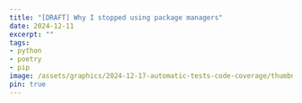 ```yaml
---
title: "[DRAFT] Why I stopped using package managers"
date: 2024-12-11
excerpt: ""
tags:
- python
- poetry
- pip
image: /assets/graphics/2024-12-17-automatic-tests-code-coverage/thumbnail-code-coverage-veiled.png
pin: true
---
```


